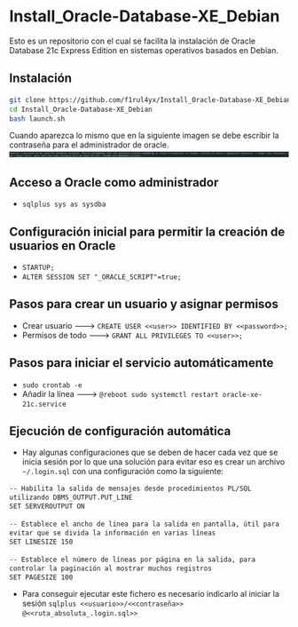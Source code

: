 # Install_Oracle-Database-XE_Debian

Esto es un repositorio con el cual se facilita la instalación de Oracle Database 21c Express Edition en sistemas operativos basados en Debian.

## Instalación

```bash
git clone https://github.com/f1rul4yx/Install_Oracle-Database-XE_Debian.git
cd Install_Oracle-Database-XE_Debian
bash launch.sh
```

Cuando aparezca lo mismo que en la siguiente imagen se debe escribir la contraseña para el administrador de oracle.
![Imagen del apartado donde se indica la contraseña del usuario administrador de oracle](img/tutorial/password_oracle.png)

## Acceso a Oracle como administrador

- `sqlplus sys as sysdba`

## Configuración inicial para permitir la creación de usuarios en Oracle

- `STARTUP;`
- `ALTER SESSION SET "_ORACLE_SCRIPT"=true;`

## Pasos para crear un usuario y asignar permisos

- Crear usuario ---> `CREATE USER <<user>> IDENTIFIED BY <<password>>;`
- Permisos de todo ---> `GRANT ALL PRIVILEGES TO <<user>>;`

## Pasos para iniciar el servicio automáticamente

- `sudo crontab -e`
- Añadir la línea ---> `@reboot sudo systemctl restart oracle-xe-21c.service`

## Ejecución de configuración automática

- Hay algunas configuraciones que se deben de hacer cada vez que se inicia sesión por lo que una solución para evitar eso es crear un archivo `~/.login.sql` con una configuración como la siguiente:

```
-- Habilita la salida de mensajes desde procedimientos PL/SQL utilizando DBMS_OUTPUT.PUT_LINE
SET SERVEROUTPUT ON

-- Establece el ancho de línea para la salida en pantalla, útil para evitar que se divida la información en varias líneas
SET LINESIZE 150

-- Establece el número de líneas por página en la salida, para controlar la paginación al mostrar muchos registros
SET PAGESIZE 100
```

- Para conseguir ejecutar este fichero es necesario indicarlo al iniciar la sesión `sqlplus <<usuario>>/<<contraseña>> @<<ruta_absoluta_.login.sql>>`
